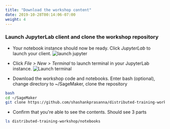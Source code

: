 ```yaml
---
title: "Download the workshop content"
date: 2019-10-28T00:14:06-07:00
weight: 4
---
```

### Launch JupyterLab client and clone the workshop repository
* Your notebook instance should now be ready. Click *JupyterLab* to launch your client.
![launch jupyter](/images/setup/launch_jupyter.png)

* Click *File > New >  Terminal* to launch terminal in your JupyterLab instance.
![Launch terminal](/images/setup/launch_terminal.png)

* Download the workshop code and notebooks. Enter bash (optional), change directory to ~/SageMaker, clone the repository
```bash
bash
cd ~/SageMaker
git clone https://github.com/shashankprasanna/distributed-training-workshop.git
```

* Confirm that you're able to see the contents. Should see 3 parts
```bash
ls distributed-training-workshop/notebooks
```
